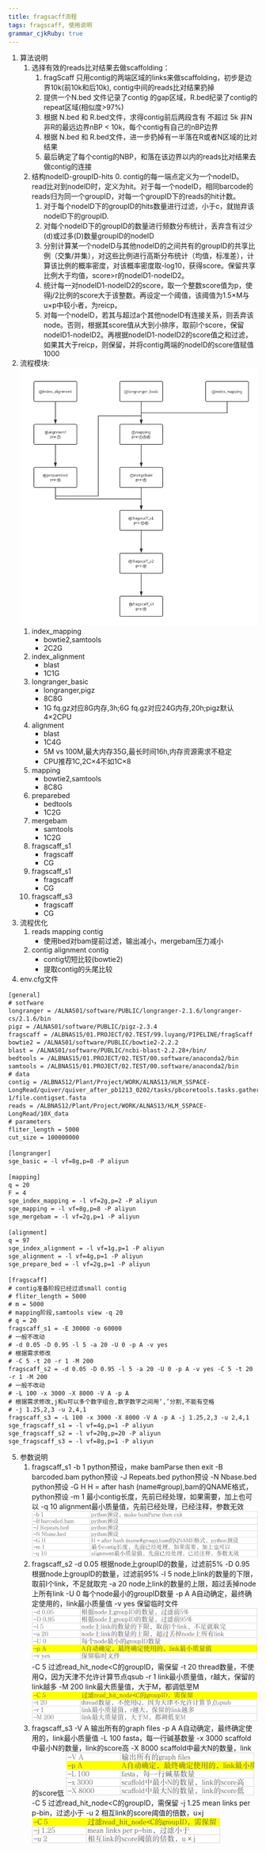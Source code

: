 ```yaml
---
title: fragsacff流程
tags: fragscaff, 使用说明
grammar_cjkRuby: true
---
```


 1. 算法说明
	 1. 选择有效的reads比对结果去做scaffolding：
		 1. fragScaff 只用contig的两端区域的links来做scaffolding，初步是边界10k(前10k和后10k), contig中间的reads比对结果扔掉
		2. 提供一个N.bed 文件记录了contig 的gap区域，R.bed纪录了contig的repeat区域(相似度>97%)
		3. 根据 N.bed 和 R.bed文件，求得contig前后两段含有 不超过 5k 非N非R的最远边界nBP < 10k，每个contig有自己的nBP边界
		4. 根据 N.bed 和 R.bed文件，进一步扔掉有一半落在R或者N区域的比对结果
		5. 最后确定了每个contig的NBP，和落在该边界以内的reads比对结果去做contig的连接
	2. 结构nodeID-groupID-hits
		0. contig的每一端点定义为一个nodeID。read比对到nodeID时，定义为hit。对于每一个nodeID，相同barcode的reads归为同一个groupID，对每一个groupID下的reads的hit计数。
		1. 对于每个nodeID下的groupID的hits数量进行过滤，小于c，就抛弃该nodeID下的groupID.
		2. 对每个nodeID下的groupID的数量进行频数分布统计，丢弃含有过少(d)或过多(D)数量groupID的nodeID
		3. 分别计算某一个nodeID与其他nodeID的之间共有的groupID的共享比例（交集/并集），对这些比例进行高斯分布统计（均值，标准差），计算该比例的概率密度，对该概率密度取-log10，获得score。保留共享比例大于均值，score>r的nodeID1-nodeID2。
		4. 统计每一对nodeID1-nodeID2的score，取一个整数score值为p，使得j/2比例的score大于该整数。再设定一个阈值，该阈值为1.5×M与u×p中较小者，为reicp。
		5. 对每一个nodeID，若其与超过a个其他nodeID有连接关系，则丢弃该node。否则，根据其score值从大到小排序，取前l个score，保留nodeID1-nodeID2。再根据nodeID1-nodeID2的score值之和过滤，如果其大于reicp，则保留，并将contig两端的nodeID的score值赋值1000
 2. 流程模块:
	 ![enter description here](https://www.github.com/luyang93/gitimg/raw/master/2018/11/2.png "2")
	 1. index_mapping
		 - bowtie2,samtools
		 - 2C2G
	2. index_alignment
		- blast
		- 1C1G
	3. longranger_basic
		- longranger,pigz
		- 8C8G
		- 1G fq.gz对应8G内存,3h;6G fq.gz对应24G内存,20h;pigz默认4×2CPU
	4. alignment
		- blast
		- 1C4G
		- 5M vs 100M,最大内存35G,最长时间16h,内存资源需求不稳定
		- CPU推荐1C,2C×4不如1C×8
	5. mapping
		- bowtie2,samtools
		- 8C8G
	6. preparebed
		- bedtools
		- 1C2G
	7. mergebam
		- samtools
		- 1C2G
	8. fragscaff_s1
		- fragscaff
		- CG
	9. fragscaff_s1
		- fragscaff
		- CG
	10. fragscaff_s3
		- fragscaff
		- CG
 3. 流程优化
	 1. reads mapping contig
		 - 使用bed对bam提前过滤，输出减小，mergebam压力减小
	 2. contig alignment contig
		 - contig切短比较(bowtie2)
		 - 提取contig的头尾比较
4. env.cfg文件
```dsconfig
[general]
# sotfware
longranger = /ALNAS01/software/PUBLIC/longranger-2.1.6/longranger-cs/2.1.6/bin
pigz = /ALNAS01/software/PUBLIC/pigz-2.3.4
fragscaff = /ALBNAS15/01.PROJECT/02.TEST/99.luyang/PIPELINE/fragScaff
bowtie2 = /ALNAS01/software/PUBLIC/bowtie2-2.2.2
blast = /ALNAS01/software/PUBLIC/ncbi-blast-2.2.28+/bin/
bedtools = /ALBNAS15/01.PROJECT/02.TEST/00.software/anaconda2/bin
samtools = /ALBNAS15/01.PROJECT/02.TEST/00.software/anaconda2/bin
# data
contig = /ALBNAS12/Plant/Project/WORK/ALNAS13/HLM_SSPACE-LongRead/quiver/quiver_after_pb1213_0202/tasks/pbcoretools.tasks.gather_contigset-1/file.contigset.fasta
reads = /ALBNAS12/Plant/Project/WORK/ALNAS13/HLM_SSPACE-LongRead/10X_data
# parameters
fliter_length = 5000
cut_size = 100000000

[longranger]
sge_basic = -l vf=8g,p=8 -P aliyun

[mapping]
q = 20
F = 4
sge_index_mapping = -l vf=2g,p=2 -P aliyun
sge_mapping = -l vf=8g,p=8 -P aliyun
sge_mergebam = -l vf=2g,p=1 -P aliyun

[alignment]
q = 97
sge_index_alignment = -l vf=1g,p=1 -P aliyun
sge_alignment = -l vf=4g,p=1 -P aliyun
sge_prepare_bed = -l vf=2g,p=1 -P aliyun

[fragscaff]
# contig准备阶段已经过滤small contig
# fliter_length = 5000
# m = 5000
# mapping阶段,samtools view -q 20
# q = 20
fragscaff_s1 = -E 30000 -o 60000
# 一般不改动
# -d 0.05 -D 0.95 -l 5 -a 20 -U 0 -p A -v yes
# 根据需求修改
# -C 5 -t 20 -r 1 -M 200
fragscaff_s2 = -d 0.05 -D 0.95 -l 5 -a 20 -U 0 -p A -v yes -C 5 -t 20 -r 1 -M 200
# 一般不改动
# -L 100 -x 3000 -X 8000 -V A -p A
# 根据需求修改,j和u可以多个数字组合,数字数字之间用‘,’分割,不能有空格
# -j 1.25,2,3 -u 2,4,1
fragscaff_s3 = -L 100 -x 3000 -X 8000 -V A -p A -j 1.25,2,3 -u 2,4,1
sge_fragscaff_s1 = -l vf=4g,p=1 -P aliyun
sge_fragscaff_s2 = -l vf=20g,p=20 -P aliyun
sge_fragscaff_s3 = -l vf=8g,p=1 -P aliyun
```
5. 参数说明
	1. fragscaff_s1
-b 1	python预设，make bamParse then exit
-B barcoded.bam	python预设
-J Repeats.bed	python预设
-N Nbase.bed	python预设
-G H	H = after hash (name#group),bam的QNAME格式，python预设
-m 1	最小contig长度，先前已经处理，如果需要，加上也可以
-q 10	alignment最小质量值，先前已经处理，已经注释，参数无效
![enter description here](https://www.github.com/luyang93/gitimg/raw/master/2018/12/1543993304203.png)
	2. fragscaff_s2
-d 0.05	根据node上groupID的数量，过滤前5%
-D 0.95	根据node上groupID的数量，过滤前95%
-l 5	node上link的数量的下限，取前l个link，不足就取完
-a 20	node上link的数量的上限，超过丢掉node上所有link
-U 0	每个node最小的groupID数量
-p A	A自动确定，最终确定使用的，link最小质量值
-v yes	保留临时文件
![enter description here](https://www.github.com/luyang93/gitimg/raw/master/2018/12/1543993344726.png)
-C 5	过滤read_hit_node<C的groupID，需保留
-t 20	thread数量，不使用Q，因为天津不允许计算节点qsub
-r 1	link最小质量值，r越大，保留的link越多
-M 200	link最大质量值，大于M，都调低至M
![enter description here](https://www.github.com/luyang93/gitimg/raw/master/2018/12/1543993352404.png)
	3. fragscaff_s3
-V A	输出所有的graph files
-p A	A自动确定，最终确定使用的，link最小质量值
-L 100	fasta，每一行碱基数量
-x 3000	scaffold中最小N的数量，link的score高
-X 8000	scaffold中最大N的数量，link的score低
![enter description here](https://www.github.com/luyang93/gitimg/raw/master/2018/12/1543993384063.png)
-C 5	过滤read_hit_node<C的groupID，需保留
-j 1.25	mean links per p-bin，过滤小于
-u 2	相互link的score阈值的倍数，u×j
![enter description here](https://www.github.com/luyang93/gitimg/raw/master/2018/12/1543993389916.png)